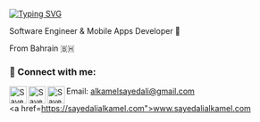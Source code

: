 [![Typing SVG](https://readme-typing-svg.herokuapp.com?color=%2336BCF7&lines=Hello+World+%F0%9F%91%8B)](https://git.io/typing-svg) 

Software Engineer & Mobile Apps Developer 📱

From Bahrain 🇧🇭

### 🤝 Connect with me:

<a href="https://twitter.com/sayed3li97"><img align="left" src="images\twitter.png" alt="Sayed Ali Alkamel | Twitter" width="31px"/></a>
<a href="https://www.instagram.com/sayed3li97/"><img align="left" src="images\instagram.png" alt="Sayed Ali Alkamel | Instagram" width="31px"/></a>
<a href="https://www.linkedin.com/in/sayed-ali-alkamel/"><img align="left" src="images\linkedin.png" alt="Sayed Ali Alkamel | Linkedin" width="31px"/></a>

<!--
**sayed3li97/sayed3li97** is a ✨ _special_ ✨ repository because its `README.md` (this file) appears on your GitHub profile.

Here are some ideas to get you started:

- 🔭 I’m currently working on ...
- 🌱 I’m currently learning ...
- 👯 I’m looking to collaborate on ...
- 🤔 I’m looking for help with ...
- 💬 Ask me about ...
- 📫 How to reach me: ...
- 😄 Pronouns: ...
- ⚡ Fun fact: ...
-->

Email: alkamelsayedali@gmail.com

<a href=https://sayedalialkamel.com">www.sayedalialkamel.com</a>
